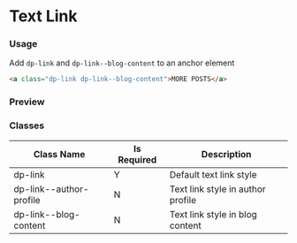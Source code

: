 # Text Link

### Usage
Add `dp-link` and `dp-link--blog-content` to an anchor element

```html
<a class="dp-link dp-link--blog-content">MORE POSTS</a>
```

### Preview

<!-- STORY -->

### Classes

| Class Name | Is Required | Description |
| --------- | ----------- | ----------- |
| dp-link |     Y     | Default text link style|
| dp-link--author-profile |     N     | Text link style in author profile |
| dp-link--blog-content |     N     | Text link style in blog content |
